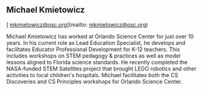 ## Michael Kmietowicz

[ mkmietowicz@osc.org](mailto:  mkmietowicz@osc.org)

Michael Kmietowicz has worked at Orlando Science Center for just over 10 years. In his current role as Lead Education Specialist, he develops and facilitates Educator Professional Development for K-12 teachers. This includes workshops on STEM pedagogy & practices as well as model lessons aligned to Florida science standards. He recently completed the NASA-funded STEM Satellites project that brought LEGO robotics and other activities to local children's hospitals. Michael facilitates both the CS Discoveries and CS Principles workshops for Orlando Science Center.